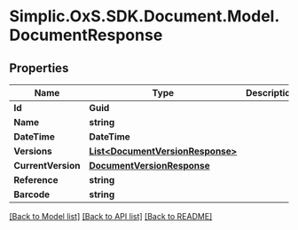 # Simplic.OxS.SDK.Document.Model.DocumentResponse

## Properties

Name | Type | Description | Notes
------------ | ------------- | ------------- | -------------
**Id** | **Guid** |  | [optional] 
**Name** | **string** |  | [optional] 
**DateTime** | **DateTime** |  | [optional] 
**Versions** | [**List&lt;DocumentVersionResponse&gt;**](DocumentVersionResponse.md) |  | [optional] 
**CurrentVersion** | [**DocumentVersionResponse**](DocumentVersionResponse.md) |  | [optional] 
**Reference** | **string** |  | [optional] 
**Barcode** | **string** |  | [optional] 

[[Back to Model list]](../README.md#documentation-for-models) [[Back to API list]](../README.md#documentation-for-api-endpoints) [[Back to README]](../README.md)

